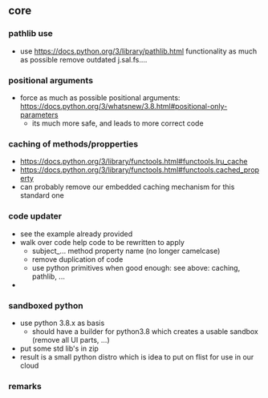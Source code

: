 
## core

### pathlib use

- use https://docs.python.org/3/library/pathlib.html functionality as much as possible remove outdated j.sal.fs....


### positional arguments

- force as much as possible positional arguments: https://docs.python.org/3/whatsnew/3.8.html#positional-only-parameters
    - its much more safe, and leads to more correct code

### caching of methods/propperties

- https://docs.python.org/3/library/functools.html#functools.lru_cache
- https://docs.python.org/3/library/functools.html#functools.cached_property
- can probably remove our embedded caching mechanism for this standard one

### code updater

- see the example already provided
- walk over code help code to be rewritten to apply
    - subject_... method property name (no longer camelcase)
    - remove duplication of code
    - use python primitives when good enough: see above: caching, pathlib, ...
- 

### sandboxed python

- use python 3.8.x as basis 
    - should have a builder for python3.8 which creates a usable sandbox (remove all UI parts, ...)
- put some std lib's in zip 
- result is a small python distro which is idea to put on flist for use in our cloud

### remarks
